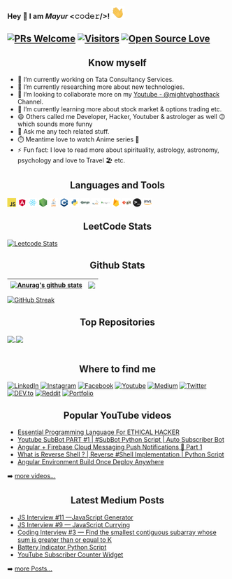 ### Hey 🤗 I am *Mayur* <𝚌𝚘𝚍𝚎𝚛/>! <img src="https://raw.githubusercontent.com/ABSphreak/ABSphreak/master/gifs/Hi.gif" width="30px">

[![PRs Welcome](https://img.shields.io/badge/PRs-welcome-brightgreen.svg?style=flat&logo=github)](https://github.com/mayurkadampro) [![Visitors](https://visitor-badge.laobi.icu/badge?page_id=mayurkadampro.visitor-badge)](https://github.com/mayurkadampro) [![Open Source Love](https://badges.frapsoft.com/os/v2/open-source.svg?v=103)](https://github.com/mayurkadampro)
---
<h2 style="text-align:center">Know myself</h2>

- 🔭 I’m currently working on Tata Consultancy Services.
- 🌱 I’m currently researching more about new technologies.
- 👯 I’m looking to collaborate more on my [Youtube - @mightyghosthack](https://youtube.com/mightyghosthack) Channel.
- 🤔 I’m currently learning more about stock market & options trading etc.
- 😄 Others called me Developer, Hacker, Youtuber & astrologer as well 😉 which sounds more funny 
- 💬 Ask me any tech related stuff.
- ⏱️ Meantime love to watch Anime series 💚
- ⚡ Fun fact: I love to read more about spirituality, astrology, astronomy, psychology and love to Travel 🏖️ etc.

<h2 style="text-align:center">Languages and Tools</h2>

<code><img height="20" src="https://raw.githubusercontent.com/github/explore/80688e429a7d4ef2fca1e82350fe8e3517d3494d/topics/javascript/javascript.png"></code>
<code><img height="20" src="https://raw.githubusercontent.com/github/explore/80688e429a7d4ef2fca1e82350fe8e3517d3494d/topics/angular/angular.png"></code>
<code><img height="20" src="https://raw.githubusercontent.com/github/explore/80688e429a7d4ef2fca1e82350fe8e3517d3494d/topics/react/react.png"></code>
<code><img height="20" src="https://raw.githubusercontent.com/github/explore/80688e429a7d4ef2fca1e82350fe8e3517d3494d/topics/nodejs/nodejs.png"></code>
<code><img height="20" src="https://raw.githubusercontent.com/github/explore/80688e429a7d4ef2fca1e82350fe8e3517d3494d/topics/java/java.png"></code>
<code><img height="20" src="https://raw.githubusercontent.com/github/explore/80688e429a7d4ef2fca1e82350fe8e3517d3494d/topics/cpp/cpp.png"></code>
<code><img height="20" src="https://raw.githubusercontent.com/github/explore/80688e429a7d4ef2fca1e82350fe8e3517d3494d/topics/python/python.png"></code>
<code><img height="20" src="https://raw.githubusercontent.com/github/explore/80688e429a7d4ef2fca1e82350fe8e3517d3494d/topics/django/django.png"></code>
<code><img height="20" src="https://raw.githubusercontent.com/github/explore/80688e429a7d4ef2fca1e82350fe8e3517d3494d/topics/mysql/mysql.png"></code>
<code><img height="20" src="https://raw.githubusercontent.com/github/explore/80688e429a7d4ef2fca1e82350fe8e3517d3494d/topics/mongodb/mongodb.png"></code>
<code><img height="20" src="https://raw.githubusercontent.com/github/explore/80688e429a7d4ef2fca1e82350fe8e3517d3494d/topics/firebase/firebase.png"></code>
<code><img height="20" src="https://raw.githubusercontent.com/github/explore/80688e429a7d4ef2fca1e82350fe8e3517d3494d/topics/git/git.png"></code>
<code><img height="20" src="https://raw.githubusercontent.com/github/explore/80688e429a7d4ef2fca1e82350fe8e3517d3494d/topics/terminal/terminal.png"></code>
<code><img height="20" src="https://raw.githubusercontent.com/github/explore/80688e429a7d4ef2fca1e82350fe8e3517d3494d/topics/aws/aws.png"></code>

<h2 style="text-align:center">LeetCode Stats</h2>

[![Leetcode Stats](https://leetcode.card.workers.dev/?username=mayurkadampro)](https://leetcode.com/mayurkadampro/)

<h2 style="text-align:center">Github Stats</h2>

| <a href="https://github.com/mayurkadampro/github-readme-stats"><img align="center" src="https://github-readme-stats.vercel.app/api?username=mayurkadampro&show_icons=true&include_all_commits=true&hide_border=true" alt="Anurag's github stats" /></a> | <a href="https://github.com/mayurkadampro/github-readme-stats"><img align="center" src="https://github-readme-stats.vercel.app/api/top-langs/?username=mayurkadampro&layout=compact&hide_border=true" /></a> |
| ------------- | ------------- |

[![GitHub Streak](https://github-readme-streak-stats.herokuapp.com?user=mayurkadampro&theme=default)](https://git.io/streak-stats)
 

<h2 style="text-align:center">Top Repositories</h2>

<a href="https://github.com/mayurkadampro/YouTube-SubBot">
  <img align="center" src="https://github-readme-stats.vercel.app/api/pin/?username=mayurkadampro&repo=YouTube-SubBot" />
</a>
<a href="https://github.com/mayurkadampro/Advance-Python-Keylogger">
  <img align="center" src="https://github-readme-stats.vercel.app/api/pin/?username=mayurkadampro&repo=Advance-Python-Keylogger" />
</a>

<br />
<br />

<h2 style="text-align:center">Where to find me</h2>

<a href="https://www.linkedin.com/in/mayurkadampro" target="_blank"><img src="https://img.shields.io/badge/LinkedIn-%230077B5.svg?&style=flat-square&logo=linkedin&logoColor=white" alt="LinkedIn"></a>
<a href="https://www.instagram.com/mayur.kadam144" target="_blank"><img src="https://img.shields.io/badge/Instagram-%23E4405F.svg?&style=flat-square&logo=instagram&logoColor=white" alt="Instagram"></a>
<a href="https://www.facebook.com/mightyghosthack" target="_blank"><img src="https://img.shields.io/badge/Facebook-%231877F2.svg?&style=flat-square&logo=facebook&logoColor=white" alt="Facebook"></a>
<a href="https://youtube.com/mightyghosthack" target="_blank"><img src="https://img.shields.io/badge/Youtube-%23E4405F.svg?&style=flat-square&logo=Youtube&logoColor=white" alt="Youtube"></a>
<a href="https://medium.com/mighty-ghost-hack" target="_blank"><img src="https://img.shields.io/badge/Medium-%230A0A0A.svg?&style=flat-square&logo=medium&logoColor=white" alt="Medium"></a>
<a href="https://twitter.com/hackmighty" target="_blank"><img src="https://img.shields.io/badge/Twitter-%231ED760.svg?&style=flat-square&logo=Twitter&logoColor=white" alt="Twitter"></a>
<a href="https://dev.to/mayurkadampro" target="_blank"><img src="https://img.shields.io/badge/DEV-%230A0A0A.svg?&style=flat-square&logo=DEV.to&logoColor=white" alt="DEV.to"></a>
<a href="https://www.reddit.com/user/Mighty_Ghost_Hack/" target="_blank"><img src="https://img.shields.io/badge/Reddit-%23E4405F.svg?&style=flat-square&logo=Reddit&logoColor=white" alt="Reddit"></a>
<a href="https://mayurkadampro.github.io" target="_blank"><img src="https://img.shields.io/badge/Portfolio-%230077B5.svg?&style=flat-square&logo=Indeed&logoColor=white" alt="Portfolio"></a>

<h2 style="text-align:center">Popular YouTube videos</h2>

<!-- YOUTUBE:START -->
- [Essential Programming Language For ETHICAL HACKER](https://youtu.be/Qkj3ufwI0jk)
- [Youtube SubBot PART #1 | #SubBot Python Script | Auto Subscriber Bot](https://youtu.be/xXXryQw6CYc)
- [Angular + Firebase Cloud Messaging Push Notifications 🔔 Part 1](https://youtu.be/ODE9l1c3ujY)
- [What is Reverse Shell ? | Reverse #Shell Implementation | Python Script](https://youtu.be/hYb1CxtOgWA)
- [Angular Environment Build Once Deploy Anywhere](https://youtu.be/Dqb_1t94s3c)
<!-- YOUTUBE:END -->

➡️ [more videos...](https://youtube.com/mightyghosthack)


<h2 style="text-align:center">Latest Medium Posts</h2>

<!-- YOUTUBE:START -->
- [JS Interview #11 —JavaScript Generator](https://medium.com/mighty-ghost-hack/js-interview-11-javascript-generator-88b163b0ea2f)
- [JS Interview #9 — JavaScript Currying](https://medium.com/mighty-ghost-hack/js-interview-9-javascript-currying-2e067960ab2e)
- [Coding Interview #3 — Find the smallest contiguous subarray whose sum is greater than or equal to K](https://medium.com/mighty-ghost-hack/coding-interview-3-find-the-smallest-contiguous-subarray-whose-sum-is-greater-than-or-equal-to-ac72eb368fc8)
- [Battery Indicator Python Script](https://medium.com/mighty-ghost-hack/battery-indicator-python-script-ee5b1b4cdb95)
- [YouTube Subscriber Counter Widget](https://medium.com/mighty-ghost-hack/youtube-subscriber-counter-widget-1ca72ad2d846)
<!-- YOUTUBE:END -->

➡️ [more Posts...](https://medium.com/@mayurkadampro)
